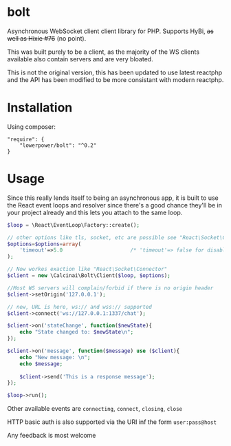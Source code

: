# bolt

Asynchronous WebSocket client client library for PHP. Supports HyBi, ~~as well as Hixie #76~~ (no point).

This was built purely to be a client, as the majority of the WS clients available also contain servers and are very bloated.

This is not the original version, this has been updated to use latest reactphp and the API has been modified to be more consistant with modern reactphp.

# Installation
    
Using composer:

    "require": {
        "lowerpower/bolt": "^0.2"
    }    


# Usage
      
       
Since this really lends itself to being an asynchronous app, it is built to use the React event loops and resolver since there's a good chance they'll be in your project already and this lets you attach to the same loop.

```php
$loop = \React\EventLoop\Factory::create();

// other options like tls, socket, etc are possible see "React\Socket\Connector"
$options=$options=array(
    'timeout'=>5.0                      /* 'timeout'=> false for disable */
);

// Now workes exaction like "React\Socket\Connector" 
$client = new \Calcinai\Bolt\Client($loop, $options);

//Most WS servers will complain/forbid if there is no origin header
$client->setOrigin('127.0.0.1');

// new, URL is here, ws:// and wss:// supported
$client->connect('ws://127.0.0.1:1337/chat');

$client->on('stateChange', function($newState){
    echo "State changed to: $newState\n";
});

$client->on('message', function($message) use ($client){
    echo "New message: \n";
    echo $message;
    
    $client->send('This is a response message');
});

$loop->run();
```
   
   
Other available events are ```connecting```, ```connect```, ```closing```, ```close```


HTTP basic auth is also supported via the URI inf the form ```user:pass@host```


Any feedback is most welcome
